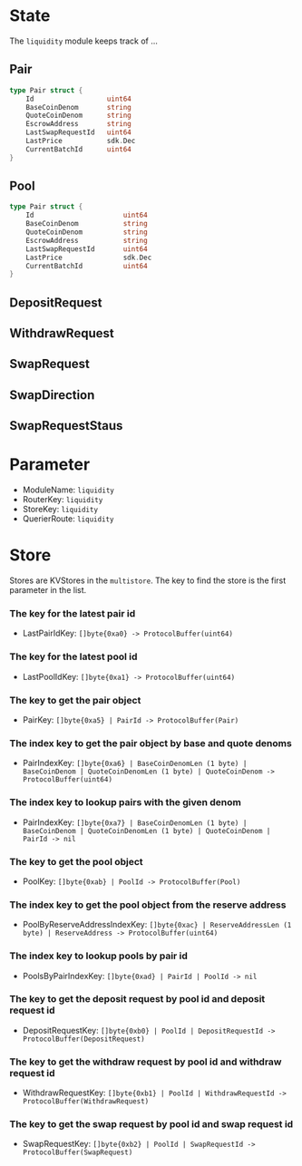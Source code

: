 <!-- order: 2 -->

# State

The `liquidity` module keeps track of ...

## Pair

```go
type Pair struct {
    Id                  uint64
    BaseCoinDenom       string
    QuoteCoinDenom      string
    EscrowAddress       string
    LastSwapRequestId   uint64
    LastPrice           sdk.Dec
    CurrentBatchId      uint64
}
```

## Pool
```go
type Pair struct {
	Id                      uint64
	BaseCoinDenom           string
	QuoteCoinDenom          string
    EscrowAddress           string
	LastSwapRequestId       uint64
	LastPrice               sdk.Dec
    CurrentBatchId          uint64
}
```

## DepositRequest


## WithdrawRequest

## SwapRequest

## SwapDirection

## SwapRequestStaus

# Parameter

- ModuleName: `liquidity`
- RouterKey: `liquidity`
- StoreKey: `liquidity`
- QuerierRoute: `liquidity`

# Store

Stores are KVStores in the `multistore`. The key to find the store is the first parameter in the list.

### The key for the latest pair id

- LastPairIdKey: `[]byte{0xa0} -> ProtocolBuffer(uint64)`

### The key for the latest pool id

- LastPoolIdKey: `[]byte{0xa1} -> ProtocolBuffer(uint64)`

### The key to get the pair object 

- PairKey: `[]byte{0xa5} | PairId -> ProtocolBuffer(Pair)`

### The index key to get the pair object by base and quote denoms

- PairIndexKey: `[]byte{0xa6} | BaseCoinDenomLen (1 byte) | BaseCoinDenom | QuoteCoinDenomLen (1 byte) | QuoteCoinDenom -> ProtocolBuffer(uint64)`

### The index key to lookup pairs with the given denom

- PairIndexKey: `[]byte{0xa7} | BaseCoinDenomLen (1 byte) | BaseCoinDenom | QuoteCoinDenomLen (1 byte) | QuoteCoinDenom | PairId -> nil`

### The key to get the pool object

- PoolKey: `[]byte{0xab} | PoolId -> ProtocolBuffer(Pool)`

### The index key to get the pool object from the reserve address

- PoolByReserveAddressIndexKey: `[]byte{0xac} | ReserveAddressLen (1 byte) | ReserveAddress -> ProtocolBuffer(uint64)`

### The index key to lookup pools by pair id

- PoolsByPairIndexKey: `[]byte{0xad} | PairId | PoolId -> nil`

### The key to get the deposit request by pool id and deposit request id

- DepositRequestKey: `[]byte{0xb0} | PoolId | DepositRequestId -> ProtocolBuffer(DepositRequest)`

### The key to get the withdraw request by pool id and withdraw request id

- WithdrawRequestKey: `[]byte{0xb1} | PoolId | WithdrawRequestId -> ProtocolBuffer(WithdrawRequest)`

### The key to get the swap request by pool id and swap request id

- SwapRequestKey: `[]byte{0xb2} | PoolId | SwapRequestId -> ProtocolBuffer(SwapRequest)`
